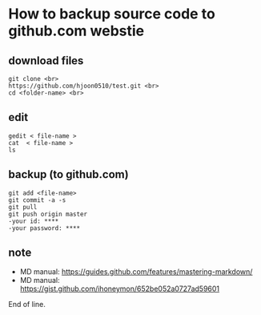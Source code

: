 
# How to backup source code to github.com webstie

## download files
```
git clone <br>
https://github.com/hjoon0510/test.git <br>
cd <folder-name> <br>
```
## edit 
```
gedit < file-name >   
cat  < file-name >  
ls   
```


## backup (to github.com)
```
git add <file-name>
git commit -a -s
git pull
git push origin master
-your id: ****
-your password: ****
```
## note
- MD manual: https://guides.github.com/features/mastering-markdown/
- MD manual: https://gist.github.com/ihoneymon/652be052a0727ad59601


End of line. 
